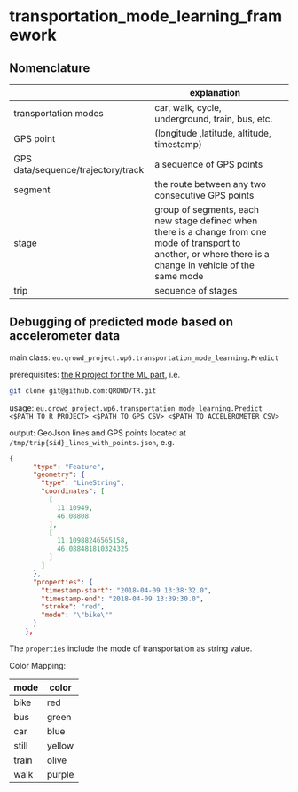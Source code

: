 # transportation_mode_learning_framework

## Nomenclature

|                                    |                                                                          explanation                                                                           |  |
|------------------------------------|----------------------------------------------------------------------------------------------------------------------------------------------------------------|--|
| transportation modes               | car, walk, cycle, underground, train, bus, etc.                                                                                                                |  |
| GPS point                          | (longitude ,latitude, altitude, timestamp)                                                                                                                                |  |
| GPS data/sequence/trajectory/track | a sequence of GPS points                                                                                                                                       |  |
| segment                            | the route between any two consecutive GPS points                                                                                                               |  |
| stage                              | group of segments, each new stage defined when there is a change from one mode of transport to another, or where there is a change in vehicle of the same mode |  |
| trip                               | sequence of stages                                                                                                                                             |  |



## Debugging of predicted mode based on accelerometer data

main class: `eu.qrowd_project.wp6.transportation_mode_learning.Predict`

prerequisites: [the R project for the ML part](https://github.com/QROWD/TR), i.e.
```bash 
git clone git@github.com:QROWD/TR.git
```

usage: `eu.qrowd_project.wp6.transportation_mode_learning.Predict <$PATH_TO_R_PROJECT> <$PATH_TO_GPS_CSV> <$PATH_TO_ACCELEROMETER_CSV>`

output: GeoJson lines and GPS points located at `/tmp/trip{$id}_lines_with_points.json`, e.g.

```json
{
      "type": "Feature",
      "geometry": {
        "type": "LineString",
        "coordinates": [
          [
            11.10949,
            46.08808
          ],
          [
            11.10988246565158,
            46.088481810324325
          ]
        ]
      },
      "properties": {
        "timestamp-start": "2018-04-09 13:38:32.0",
        "timestamp-end": "2018-04-09 13:39:30.0",
        "stroke": "red",
        "mode": "\"bike\""
      }
    },
```
The `properties` include the mode of transportation as string value.

Color Mapping:

| mode  | color  |
|-------|--------|
| bike  | red    |
| bus   | green  |
| car   | blue   |
| still | yellow |
| train | olive  |
| walk  | purple |

